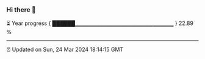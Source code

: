 ### Hi there 👋

⏳ Year progress { ██████▁▁▁▁▁▁▁▁▁▁▁▁▁▁▁▁▁▁▁▁▁▁▁▁ } 22.89 %

---

⏰ Updated on Sun, 24 Mar 2024 18:14:15 GMT
